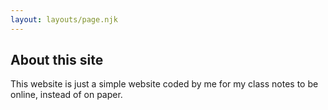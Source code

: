 ```yaml
---
layout: layouts/page.njk
---
```


## About this site

This website is just a simple website coded by me for my class notes to be online, instead of on paper.